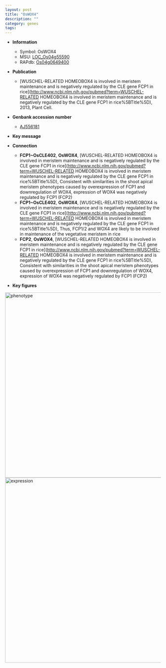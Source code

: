 ```yaml
---
layout: post
title: "OsWOX4"
description: ""
category: genes
tags: 
---
```


* **Information**  
    + Symbol: OsWOX4  
    + MSU: [LOC_Os04g55590](http://rice.plantbiology.msu.edu/cgi-bin/ORF_infopage.cgi?orf=LOC_Os04g55590)  
    + RAPdb: [Os04g0649400](http://rapdb.dna.affrc.go.jp/viewer/gbrowse_details/irgsp1?name=Os04g0649400)  

* **Publication**  
    + [WUSCHEL-RELATED HOMEOBOX4 is involved in meristem maintenance and is negatively regulated by the CLE gene FCP1 in rice](http://www.ncbi.nlm.nih.gov/pubmed?term=WUSCHEL-RELATED HOMEOBOX4 is involved in meristem maintenance and is negatively regulated by the CLE gene FCP1 in rice%5BTitle%5D), 2013, Plant Cell.

* **Genbank accession number**  
    + [AJ556181](http://www.ncbi.nlm.nih.gov/nuccore/AJ556181)

* **Key message**  

* **Connection**  
    + __FCP1~OsCLE402__, __OsWOX4__, [WUSCHEL-RELATED HOMEOBOX4 is involved in meristem maintenance and is negatively regulated by the CLE gene FCP1 in rice](http://www.ncbi.nlm.nih.gov/pubmed?term=WUSCHEL-RELATED HOMEOBOX4 is involved in meristem maintenance and is negatively regulated by the CLE gene FCP1 in rice%5BTitle%5D),  Consistent with similarities in the shoot apical meristem phenotypes caused by overexpression of FCP1 and downregulation of WOX4, expression of WOX4 was negatively regulated by FCP1 (FCP2)
    + __FCP1~OsCLE402__, __OsWOX4__, [WUSCHEL-RELATED HOMEOBOX4 is involved in meristem maintenance and is negatively regulated by the CLE gene FCP1 in rice](http://www.ncbi.nlm.nih.gov/pubmed?term=WUSCHEL-RELATED HOMEOBOX4 is involved in meristem maintenance and is negatively regulated by the CLE gene FCP1 in rice%5BTitle%5D),  Thus, FCP1/2 and WOX4 are likely to be involved in maintenance of the vegetative meristem in rice
    + __FCP2__, __OsWOX4__, [WUSCHEL-RELATED HOMEOBOX4 is involved in meristem maintenance and is negatively regulated by the CLE gene FCP1 in rice](http://www.ncbi.nlm.nih.gov/pubmed?term=WUSCHEL-RELATED HOMEOBOX4 is involved in meristem maintenance and is negatively regulated by the CLE gene FCP1 in rice%5BTitle%5D),  Consistent with similarities in the shoot apical meristem phenotypes caused by overexpression of FCP1 and downregulation of WOX4, expression of WOX4 was negatively regulated by FCP1 (FCP2)

* **Key figures**  
<img src="http://ricencode.github.io/images/WOX4.pheno.png" alt="phenotype"  style="width: 600px;"/>

<img src="http://ricencode.github.io/images/WOX4.exp.png" alt="expression"  style="width: 600px;"/>


